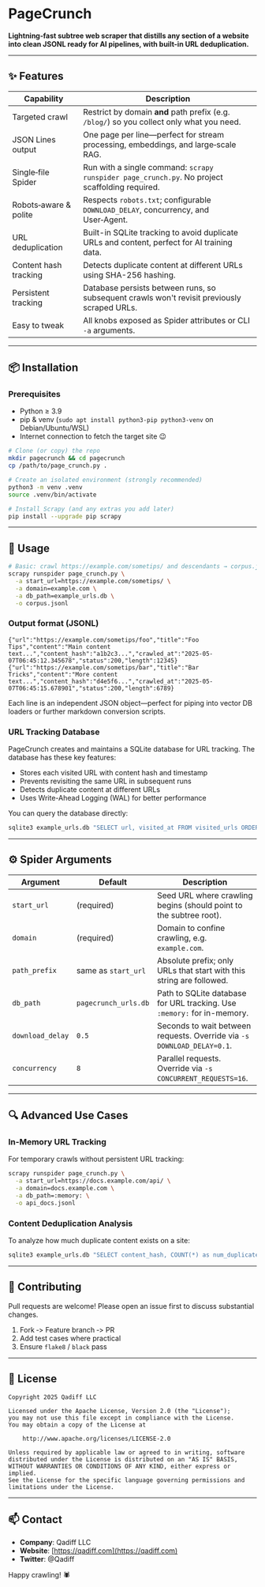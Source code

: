 # PageCrunch

**Lightning‑fast subtree web scraper that distills any section of a website into clean JSONL ready for AI pipelines, with built-in URL deduplication.**

---

## ✨ Features

| Capability             | Description                                                                                    |
| ---------------------- | ---------------------------------------------------------------------------------------------- |
| Targeted crawl         | Restrict by domain **and** path prefix (e.g. `/blog/`) so you collect only what you need.      |
| JSON Lines output      | One page per line—perfect for stream processing, embeddings, and large‑scale RAG.              |
| Single‑file Spider     | Run with a single command: `scrapy runspider page_crunch.py`. No project scaffolding required. |
| Robots‑aware & polite  | Respects `robots.txt`; configurable `DOWNLOAD_DELAY`, concurrency, and User‑Agent.             |
| URL deduplication      | Built-in SQLite tracking to avoid duplicate URLs and content, perfect for AI training data.    |
| Content hash tracking  | Detects duplicate content at different URLs using SHA-256 hashing.                             |
| Persistent tracking    | Database persists between runs, so subsequent crawls won't revisit previously scraped URLs.    |
| Easy to tweak          | All knobs exposed as Spider attributes or CLI `-a` arguments.                                  |

---

## 📦 Installation

### Prerequisites

* Python ≥ 3.9
* pip & venv (`sudo apt install python3-pip python3-venv` on Debian/Ubuntu/WSL)
* Internet connection to fetch the target site 😉

```bash
# Clone (or copy) the repo
mkdir pagecrunch && cd pagecrunch
cp /path/to/page_crunch.py .

# Create an isolated environment (strongly recommended)
python3 -m venv .venv
source .venv/bin/activate

# Install Scrapy (and any extras you add later)
pip install --upgrade pip scrapy
```

---

## 🚀 Usage

```bash
# Basic: crawl https://example.com/sometips/ and descendants → corpus.jsonl
scrapy runspider page_crunch.py \
  -a start_url=https://example.com/sometips/ \
  -a domain=example.com \
  -a db_path=example_urls.db \
  -o corpus.jsonl
```

### Output format (JSONL)

```jsonc
{"url":"https://example.com/sometips/foo","title":"Foo Tips","content":"Main content text...","content_hash":"a1b2c3...","crawled_at":"2025-05-07T06:45:12.345678","status":200,"length":12345}
{"url":"https://example.com/sometips/bar","title":"Bar Tricks","content":"More content text...","content_hash":"d4e5f6...","crawled_at":"2025-05-07T06:45:15.678901","status":200,"length":6789}
```

Each line is an independent JSON object—perfect for piping into vector DB loaders or further markdown conversion scripts.

### URL Tracking Database

PageCrunch creates and maintains a SQLite database for URL tracking. The database has these key features:

* Stores each visited URL with content hash and timestamp
* Prevents revisiting the same URL in subsequent runs
* Detects duplicate content at different URLs
* Uses Write-Ahead Logging (WAL) for better performance

You can query the database directly:

```bash
sqlite3 example_urls.db "SELECT url, visited_at FROM visited_urls ORDER BY visited_at DESC LIMIT 10;"
```

---

## ⚙️ Spider Arguments

| Argument         | Default             | Description                                                             |
| ---------------- | ------------------- | ----------------------------------------------------------------------- |
| `start_url`      | (required)          | Seed URL where crawling begins (should point to the subtree root).      |
| `domain`         | (required)          | Domain to confine crawling, e.g. `example.com`.                         |
| `path_prefix`    | same as `start_url` | Absolute prefix; only URLs that start with this string are followed.    |
| `db_path`        | `pagecrunch_urls.db` | Path to SQLite database for URL tracking. Use `:memory:` for in-memory. |
| `download_delay` | `0.5`               | Seconds to wait between requests. Override via `-s DOWNLOAD_DELAY=0.1`. |
| `concurrency`    | `8`                 | Parallel requests. Override via `-s CONCURRENT_REQUESTS=16`.            |

---

## 🔍 Advanced Use Cases

### In-Memory URL Tracking

For temporary crawls without persistent URL tracking:

```bash
scrapy runspider page_crunch.py \
  -a start_url=https://docs.example.com/api/ \
  -a domain=docs.example.com \
  -a db_path=:memory: \
  -o api_docs.jsonl
```

### Content Deduplication Analysis

To analyze how much duplicate content exists on a site:

```bash
sqlite3 example_urls.db "SELECT content_hash, COUNT(*) as num_duplicates FROM visited_urls GROUP BY content_hash HAVING COUNT(*) > 1 ORDER BY num_duplicates DESC;"
```

---

## 🤝 Contributing

Pull requests are welcome! Please open an issue first to discuss substantial changes.

1. Fork ‑> Feature branch ‑> PR
2. Add test cases where practical
3. Ensure `flake8` / `black` pass

---

## 📄 License

```
Copyright 2025 Qadiff LLC

Licensed under the Apache License, Version 2.0 (the "License");
you may not use this file except in compliance with the License.
You may obtain a copy of the License at

    http://www.apache.org/licenses/LICENSE-2.0

Unless required by applicable law or agreed to in writing, software
distributed under the License is distributed on an "AS IS" BASIS,
WITHOUT WARRANTIES OR CONDITIONS OF ANY KIND, either express or implied.
See the License for the specific language governing permissions and
limitations under the License.
```

---

## 📫 Contact

* **Company**: Qadiff LLC
* **Website**: [https://qadiff.com](https://qadiff.com)
* **Twitter**: @Qadiff

Happy crawling! 🕷️